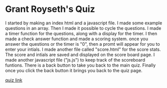 # Grant Royseth's Quiz #

I started by making an index html and a javascript file.
I made some example questions in an array.
Then I made it possible to cycle the questions.
I made a timer function for the questions, along with a display for the timer.
I then made a check answer function and made a scoring system.
once you answer the questions or the timer is "0", then a promt will appear for you to enter your intials.
I made another file called "score.html" for the score stats.
The score and intials are saved and displayed on the score board page.
I made another javascript file ("js.js") to keep track of the scoreboard funtions.
There is a back button to take you back to the main quiz.
Finally once you click the back button it brings you back to the quiz page.

[quiz link](https://groyseth.github.io/Quiz/ "Check it out!")
